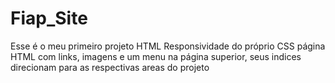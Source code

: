 # Fiap_Site
Esse é o meu primeiro projeto HTML
Responsividade do próprio CSS
página HTML com links, imagens e um menu na página superior, seus indices direcionam para as respectivas areas do projeto
